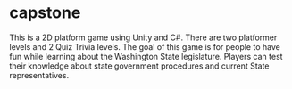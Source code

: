 # capstone


This is a 2D platform game using Unity and C#. There are two platformer levels and 2 Quiz Trivia levels. The goal of this game is for people to have fun while learning about the Washington State legislature. Players can test their knowledge about state government procedures and current State representatives. 
